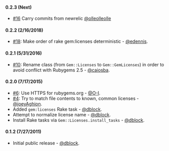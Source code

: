 #### 0.2.3 (Next)

* [#16] Carry commits from newrelic [@olleolleolle]

[#16]: https://github.com/dblock/gem-licenses/pull/16

#### 0.2.2 (2/16/2018)

* [#18](https://github.com/dblock/gem-licenses/pull/18): Make order of rake gem:licenses deterministic - [@edennis](https://github.com/edennis).

#### 0.2.1 (5/31/2016)

* [#10](https://github.com/dblock/gem-licenses/pull/10): Rename class (from `Gem::Licenses` to `Gem::GemLicenses`) in order to avoid conflict with Rubygems 2.5 - [@caiosba](https://github.com/caiosba).

#### 0.2.0 (7/17/2015)

* [#6](https://github.com/dblock/gem-licenses/pull/6): Use HTTPS for rubygems.org - [@O-I](https://github.com/O-I).
* [#4](https://github.com/dblock/gem-licenses/pull/4): Try to match file contents to known, common licenses - [@joeyAghion](https://github.com/joeyAghion).
* Added `gem:licenses` Rake task - [@dblock](https://github.com/dblock).
* Attempt to normalize license name - [@dblock](https://github.com/dblock).
* Install Rake tasks via `Gem::Licenses.install_tasks` - [@dblock](https://github.com/dblock).

#### 0.1.2 (7/27/2011)

* Initial public release - [@dblock](https://github.com/dblock).

[@olleolleolle]: https://github.com/olleolleolle

